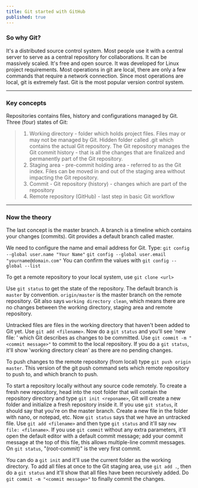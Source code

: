 ```yaml
---
title: Git started with GitHub 
published: true
---
```


### So why Git? 
It's a distributed source control system. Most people use it with a central server to serve as a central repository for collaborations. It can be massively scaled. It's free and open source. It was developed for Linux project requirements. Most operations in git are local, there are only a few commands that require a network connection. Since most operations are local, git is extremely fast. Git is the most popular version control system. 
* * *
### Key concepts
Repositories contains files, history and configurations managed by Git. 
Three (four) states of Git:
>	1. Working directory - folder which holds project files. Files may or may not be managed by Git. Hidden folder called .git which contains the actual Git repository. The Git repository manages the Git commit history - that is all the changes that are finalized and permanently part of the Git repository.
>	2. Staging area - pre-commit holding area - referred to as the Git index. Files can be moved in and out of the staging area without impacting the Git repository.
>	3. Commit - Git repository (history) - changes which are part of the repository
>	4. Remote repository (GitHub) - last step in basic Git workflow
* * *
### Now the theory
The last concept is the master branch. A branch is a timeline which contains your changes (commits). Git provides a default branch called master.

We need to configure the name and email address for Git. Type:
`git config --global user.name "Your Name"`
`git config --global user.email "yourname@domain.com"`
You can confirm the values with `git config --global --list`

To get a remote repository to your local system, use `git clone <url>`

Use `git status` to get the state of the repository. The default branch is `master` by convention. `origin/master` is the master branch on the remote repository. Git also says `working directory clean`, which means there are no changes between the working directory, staging area and remote repository. 

Untracked files are files in the working directory that haven't been added to Git yet. Use `git add <filename>`. Now do a `git status` and you'll see 'new file: <filename>' which Git describes as changes to be committed. Use `git commit -m "<commit message>"` to commit to the local repository. If you do a `git status`, it'll show 'working directory clean' as there are no pending changes. 

To push changes to the remote repository (from local) type `git push origin master`. This version of the git push command sets which remote repository to push to, and which branch to push. 

To start a repository locally without any source code remotely. To create a fresh new repository, head into the root folder that will contain the repository directory and type `git init <reponame>`, Git will create a new folder and initialize a fresh repository inside it. If you use `git status`, it should say that you're on the master branch. Create a new file in the folder with nano, or notepad, etc. Now `git status` says that we have an untracked file. Use `git add <filename>` and then type `git status` and it'll say `new file: <filename>`. If you use `git commit` without any extra parameters, it'll open the default editor with a default commit message; add your commit message at the top of this file, this allows multiple-line commit messages. On `git status`, "(root-commit)" is the very first commit. 

You can do a `git init` and it'll use the current folder as the working directory. To add all files at once to the Git staging area, use `git add .`, then do a `git status` and it'll show that all files have been recursively added. Do `git commit -m "<commit message>"` to finally commit the changes.
